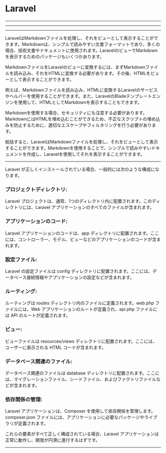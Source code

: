 
# Laravel
### 



---

---

---

LaravelはMarkdownファイルを処理し、それをビューとして表示することができます。Markdownは、シンプルで読みやすい文書フォーマットであり、多くの場合、技術文書やドキュメントに使用されます。LaravelのビューでMarkdownを表示するためのパッケージもいくつかあります。

MarkdownファイルをLaravelのビューに変換するには、まずMarkdownファイルを読み込み、それをHTMLに変換する必要があります。その後、HTMLをビューとして表示することができます。

例えば、Markdownファイルを読み込み、HTMLに変換するLaravelのサービスやヘルパーを使用することができます。また、LaravelのBladeテンプレートエンジンを使用して、HTMLとしてMarkdownを表示することもできます。

Markdownを使用する場合、セキュリティにも注意する必要があります。MarkdownにはHTMLを埋め込むことができるため、不正なスクリプトの埋め込みを防止するために、適切なエスケープやフィルタリングを行う必要があります。

総括すると、LaravelはMarkdownファイルを処理し、それをビューとして表示することができます。Markdownを使用することで、シンプルで読みやすいドキュメントを作成し、Laravelを使用してそれを表示することができます。

---

Laravel が正しくインストールされている場合、一般的には次のような構成になります。

### プロジェクトディレクトリ: 
Laravel プロジェクトは、通常、1つのディレクトリ内に配置されます。このディレクトリには、Laravel アプリケーションのすべてのファイルが含まれます。
### アプリケーションのコード: 
Laravel アプリケーションのコードは、app ディレクトリに配置されます。ここには、コントローラー、モデル、ビューなどのアプリケーションのコードが含まれます。
### 設定ファイル: 
Laravel の設定ファイルは config ディレクトリに配置されます。ここには、データベース接続情報やアプリケーションの設定などが含まれます。
### ルーティング: 
ルーティングは routes ディレクトリ内のファイルに定義されます。web.php ファイルには、Web アプリケーションのルートが定義され、api.php ファイルには API のルートが定義されます。
### ビュー: 
ビューファイルは resources/views ディレクトリに配置されます。ここには、ユーザーに表示される HTML コードが含まれます。
### データベース関連のファイル: 
データベース関連のファイルは database ディレクトリに配置されます。ここには、マイグレーションファイル、シードファイル、およびファクトリファイルなどが含まれます。
### 依存関係の管理: 
Laravel アプリケーションは、Composer を使用して依存関係を管理します。composer.json ファイルには、アプリケーションに必要なパッケージやライブラリが定義されます。

これらの要素がすべて正しく構成されている場合、Laravel アプリケーションは正常に動作し、開発が円滑に進行するはずです。

---
